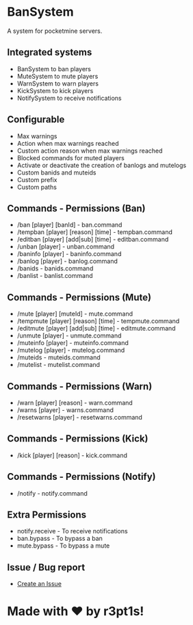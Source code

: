# BanSystem
A system for pocketmine servers.

## Integrated systems 
- BanSystem to ban players
- MuteSystem to mute players
- WarnSystem to warn players
- KickSystem to kick players
- NotifySystem to receive notifications

## Configurable 
- Max warnings
- Action when max warnings reached
- Custom action reason when max warnings reached
- Blocked commands for muted players
- Activate or deactivate the creation of banlogs and mutelogs
- Custom banids and muteids
- Custom prefix
- Custom paths

## Commands - Permissions (Ban)
- /ban [player] [banId] - ban.command
- /tempban [player] [reason] [time] - tempban.command
- /editban [player] [add|sub] [time] - editban.command
- /unban [player] - unban.command
- /baninfo [player] - baninfo.command
- /banlog [player] - banlog.command
- /banids - banids.command
- /banlist - banlist.command

## Commands - Permissions (Mute)
- /mute [player] [muteId] - mute.command
- /tempmute [player] [reason] [time] - tempmute.command
- /editmute [player] [add|sub] [time] - editmute.command
- /unmute [player] - unmute.command
- /muteinfo [player] - muteinfo.command
- /mutelog [player] - mutelog.command
- /muteids - muteids.command
- /mutelist - mutelist.command

## Commands - Permissions (Warn)
- /warn [player] [reason] - warn.command
- /warns [player] - warns.command
- /resetwarns [player] - resetwarns.command

## Commands - Permissions (Kick)
- /kick [player] [reason] - kick.command

## Commands - Permissions (Notify)
- /notify - notify.command

## Extra Permissions
- notify.receive - To receive notifications 
- ban.bypass - To bypass a ban
- mute.bypass - To bypass a mute

## Issue / Bug report 
- [Create an Issue](https://github.com/PocketCloudSystem/CloudSystem/issues/new)

# Made with ❤️ by r3pt1s!
